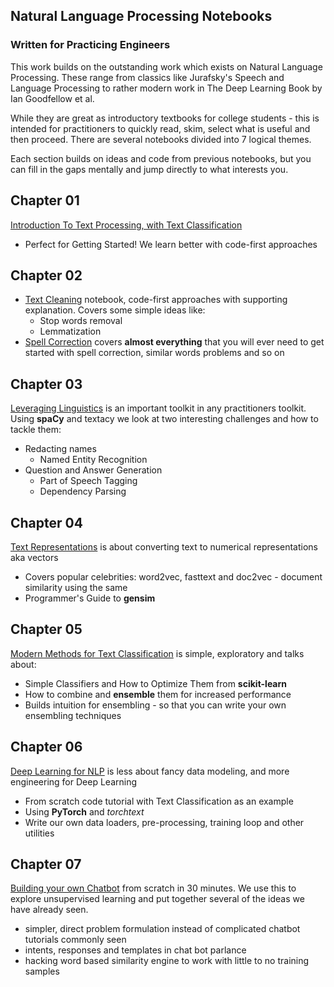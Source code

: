 Natural Language Processing Notebooks
--
### Written for Practicing Engineers

This work builds on the outstanding work which exists on Natural Language Processing. These range from classics like Jurafsky's Speech and Language Processing to rather modern work in The Deep Learning Book by Ian Goodfellow et al.

While they are great as introductory textbooks for college students - this is intended for practitioners to quickly read, skim, select what is useful and then proceed. There are several notebooks divided into 7 logical themes.

Each section builds on ideas and code from previous notebooks, but you can fill in the gaps mentally and jump directly to what interests you.

## Chapter 01 
[Introduction To Text Processing, with Text Classification](https://github.com/NirantK/nlp-python-deep-learning/blob/master/Part-01.ipynb)
- Perfect for Getting Started! We learn better with code-first approaches

## Chapter 02
- [Text Cleaning](https://github.com/NirantK/nlp-python-deep-learning/blob/master/Part-02-A.ipynb) notebook, code-first approaches with supporting explanation. Covers some simple ideas like:
  - Stop words removal
  - Lemmatization
- [Spell Correction](https://github.com/NirantK/nlp-python-deep-learning/blob/master/Part-02-B.ipynb) covers **almost everything** that you will ever need to get started with spell correction, similar words problems and so on

## Chapter 03
[Leveraging Linguistics](https://github.com/NirantK/nlp-python-deep-learning/blob/master/Part-03%20NLP%20with%20spaCy%20and%20Textacy.ipynb) is an important toolkit in any practitioners toolkit. Using **spaCy** and textacy we look at two interesting challenges and how to tackle them: 
- Redacting names 
  - Named Entity Recognition
- Question and Answer Generation
  - Part of Speech Tagging
  - Dependency Parsing

## Chapter 04
[Text Representations](https://github.com/NirantK/nlp-python-deep-learning/blob/master/Part-04%20Text%20Representations.ipynb) is about converting text to numerical representations aka vectors
- Covers popular celebrities: word2vec, fasttext and doc2vec - document similarity using the same
- Programmer's Guide to **gensim**

## Chapter 05
[Modern Methods for Text Classification](https://github.com/NirantK/nlp-python-deep-learning/blob/master/Part-05%20Modern%20Text%20Classification.ipynb) is simple, exploratory and talks about:
- Simple Classifiers and How to Optimize Them from **scikit-learn**
- How to combine and **ensemble** them for increased performance
- Builds intuition for ensembling - so that you can write your own ensembling techniques

## Chapter 06
[Deep Learning for NLP](https://github.com/NirantK/nlp-python-deep-learning/blob/master/Part-06%20Deep%20Learning%20for%20NLP.ipynb) is less about fancy data modeling, and more engineering for Deep Learning
- From scratch code tutorial with Text Classification as an example
- Using **PyTorch** and *torchtext*
- Write our own data loaders, pre-processing, training loop and other utilities

## Chapter 07
[Building your own Chatbot](https://github.com/NirantK/nlp-python-deep-learning/blob/master/Part-07%20Building%20your%20own%20Chatbot%20in%2030%20minutes.ipynb) from scratch in 30 minutes. We use this to explore unsupervised learning and put together several of the ideas we have already seen. 
- simpler, direct problem formulation instead of complicated chatbot tutorials commonly seen
- intents, responses and templates in chat bot parlance
- hacking word based similarity engine to work with little to no training samples
